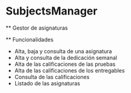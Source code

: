 # SubjectsManager

** Gestor de asignaturas

** Funcionalidades
 * Alta, baja y consulta de una asignatura
 * Alta y consulta de la dedicación semanal
 * Alta de las calificaciones de las pruebas
 * Alta de las calificaciones de los entregables
 * Consulta de las calificaciones
 * Listado de las asignaturas